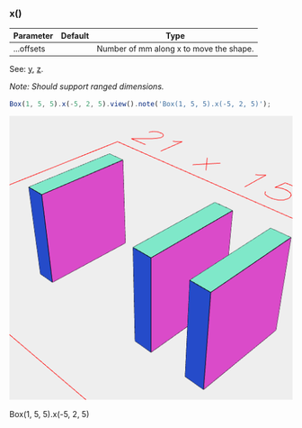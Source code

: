 ### x()
Parameter|Default|Type
---|---|---
...offsets||Number of mm along x to move the shape.

See: [y](../../nb/api/y.nb), [z](#https://raw.githubusercontent.com/jsxcad/JSxCAD/master/nb/api/z.md).

_Note: Should support ranged dimensions._

```JavaScript
Box(1, 5, 5).x(-5, 2, 5).view().note('Box(1, 5, 5).x(-5, 2, 5)');
```

![Image](x.md.0.png)

Box(1, 5, 5).x(-5, 2, 5)
